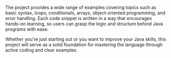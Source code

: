 The project provides a wide range of examples covering topics such as basic syntax, loops, conditionals, arrays, object-oriented programming, and error handling. Each code snippet is written in a way that encourages hands-on learning, so users can grasp the logic and structure behind Java programs with ease.

Whether you're just starting out or you want to improve your Java skills, this project will serve as a solid foundation for mastering the language through active coding and clear examples.
